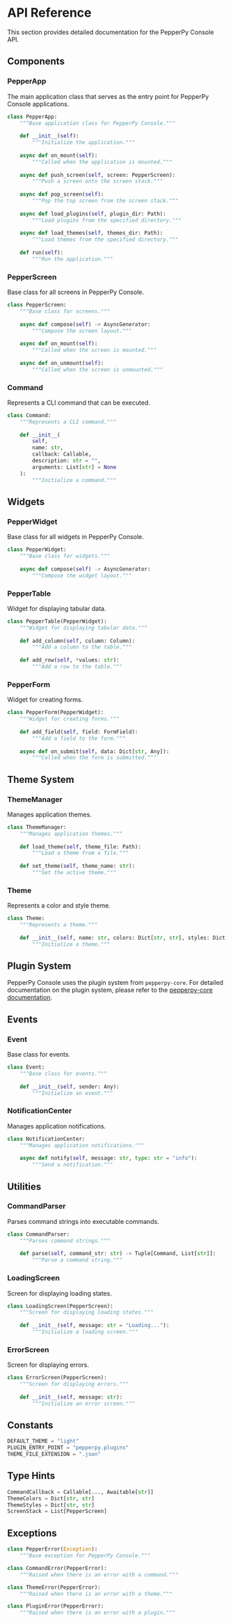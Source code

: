 # API Reference

This section provides detailed documentation for the PepperPy Console API.

## Components

### PepperApp

The main application class that serves as the entry point for PepperPy Console applications.

```python
class PepperApp:
    """Base application class for PepperPy Console."""
    
    def __init__(self):
        """Initialize the application."""
        
    async def on_mount(self):
        """Called when the application is mounted."""
        
    async def push_screen(self, screen: PepperScreen):
        """Push a screen onto the screen stack."""
        
    async def pop_screen(self):
        """Pop the top screen from the screen stack."""
        
    async def load_plugins(self, plugin_dir: Path):
        """Load plugins from the specified directory."""
        
    async def load_themes(self, themes_dir: Path):
        """Load themes from the specified directory."""
        
    def run(self):
        """Run the application."""
```

### PepperScreen

Base class for all screens in PepperPy Console.

```python
class PepperScreen:
    """Base class for screens."""
    
    async def compose(self) -> AsyncGenerator:
        """Compose the screen layout."""
        
    async def on_mount(self):
        """Called when the screen is mounted."""
        
    async def on_unmount(self):
        """Called when the screen is unmounted."""
```

### Command

Represents a CLI command that can be executed.

```python
class Command:
    """Represents a CLI command."""
    
    def __init__(
        self,
        name: str,
        callback: Callable,
        description: str = "",
        arguments: List[str] = None
    ):
        """Initialize a command."""
```

## Widgets

### PepperWidget

Base class for all widgets in PepperPy Console.

```python
class PepperWidget:
    """Base class for widgets."""
    
    async def compose(self) -> AsyncGenerator:
        """Compose the widget layout."""
```

### PepperTable

Widget for displaying tabular data.

```python
class PepperTable(PepperWidget):
    """Widget for displaying tabular data."""
    
    def add_column(self, column: Column):
        """Add a column to the table."""
        
    def add_row(self, *values: str):
        """Add a row to the table."""
```

### PepperForm

Widget for creating forms.

```python
class PepperForm(PepperWidget):
    """Widget for creating forms."""
    
    def add_field(self, field: FormField):
        """Add a field to the form."""
        
    async def on_submit(self, data: Dict[str, Any]):
        """Called when the form is submitted."""
```

## Theme System

### ThemeManager

Manages application themes.

```python
class ThemeManager:
    """Manages application themes."""
    
    def load_theme(self, theme_file: Path):
        """Load a theme from a file."""
        
    def set_theme(self, theme_name: str):
        """Set the active theme."""
```

### Theme

Represents a color and style theme.

```python
class Theme:
    """Represents a theme."""
    
    def __init__(self, name: str, colors: Dict[str, str], styles: Dict[str, str]):
        """Initialize a theme."""
```

## Plugin System

PepperPy Console uses the plugin system from `pepperpy-core`. For detailed documentation on the plugin system, please refer to the [pepperpy-core documentation](https://felipepimentel.github.io/pepperpy-core/modules/plugin.html).

## Events

### Event

Base class for events.

```python
class Event:
    """Base class for events."""
    
    def __init__(self, sender: Any):
        """Initialize an event."""
```

### NotificationCenter

Manages application notifications.

```python
class NotificationCenter:
    """Manages application notifications."""
    
    async def notify(self, message: str, type: str = "info"):
        """Send a notification."""
```

## Utilities

### CommandParser

Parses command strings into executable commands.

```python
class CommandParser:
    """Parses command strings."""
    
    def parse(self, command_str: str) -> Tuple[Command, List[str]]:
        """Parse a command string."""
```

### LoadingScreen

Screen for displaying loading states.

```python
class LoadingScreen(PepperScreen):
    """Screen for displaying loading states."""
    
    def __init__(self, message: str = "Loading..."):
        """Initialize a loading screen."""
```

### ErrorScreen

Screen for displaying errors.

```python
class ErrorScreen(PepperScreen):
    """Screen for displaying errors."""
    
    def __init__(self, message: str):
        """Initialize an error screen."""
```

## Constants

```python
DEFAULT_THEME = "light"
PLUGIN_ENTRY_POINT = "pepperpy.plugins"
THEME_FILE_EXTENSION = ".json"
```

## Type Hints

```python
CommandCallback = Callable[..., Awaitable[str]]
ThemeColors = Dict[str, str]
ThemeStyles = Dict[str, str]
ScreenStack = List[PepperScreen]
```

## Exceptions

```python
class PepperError(Exception):
    """Base exception for PepperPy Console."""

class CommandError(PepperError):
    """Raised when there is an error with a command."""

class ThemeError(PepperError):
    """Raised when there is an error with a theme."""

class PluginError(PepperError):
    """Raised when there is an error with a plugin."""
``` 